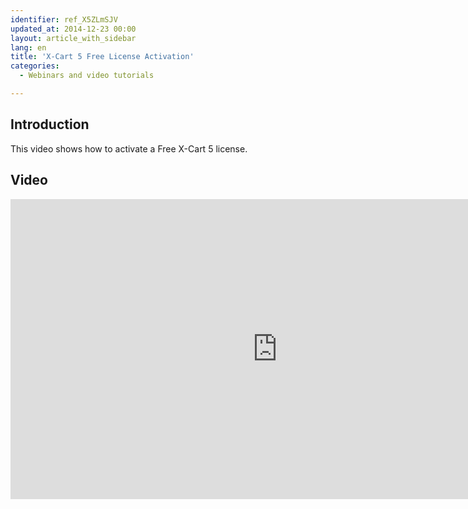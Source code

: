 ```yaml
---
identifier: ref_X5ZLmSJV
updated_at: 2014-12-23 00:00
layout: article_with_sidebar
lang: en
title: 'X-Cart 5 Free License Activation'
categories:
  - Webinars and video tutorials

---
```



## Introduction

This video shows how to activate a Free X-Cart 5 license.

## Video

<iframe class="youtube-player" type="text/html" style="width: 853px; height: 480px" src="http://www.youtube.com/embed/MEncqXpJ8qc" frameborder="0"></iframe>